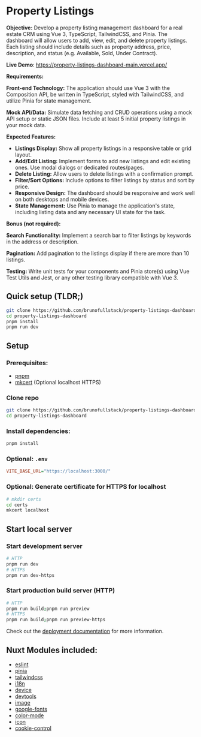# Property Listings

**Objective:** Develop a property listing management dashboard for a real estate CRM using Vue 3, TypeScript, TailwindCSS, and Pinia. The dashboard will allow users to add, view, edit, and delete property listings. Each listing should include details such as property address, price, description, and status (e.g. Available, Sold, Under Contract).

**Live Demo**: https://property-listings-dashboard-main.vercel.app/

**Requirements:**

**Front-end Technology:** The application should use Vue 3 with the Composition API, be written in TypeScript, styled with TailwindCSS, and utilize Pinia for state management.

**Mock API/Data:** Simulate data fetching and CRUD operations using a mock API setup or static JSON files. Include at least 5 initial property listings in your mock data.

**Expected Features:**
- **Listings Display:** Show all property listings in a responsive table or grid layout.
- **Add/Edit Listing:** Implement forms to add new listings and edit existing ones. Use modal dialogs or dedicated routes/pages.
- **Delete Listing:** Allow users to delete listings with a confirmation prompt.
- **Filter/Sort Options:** Include options to filter listings by status and sort by price.
- **Responsive Design:** The dashboard should be responsive and work well on both desktops and mobile devices.
- **State Management:** Use Pinia to manage the application's state, including listing data and any necessary UI state for the task.

**Bonus (not required):**

**Search Functionality:** Implement a search bar to filter listings by keywords in the address or description.

**Pagination:** Add pagination to the listings display if there are more than 10 listings.

**Testing:** Write unit tests for your components and Pinia store(s) using Vue Test Utils and Jest, or any other testing library compatible with Vue 3.

## Quick setup (TLDR;)

```bash
git clone https://github.com/brunofullstack/property-listings-dashboard.git
cd property-listings-dashboard
pnpm install
pnpm run dev
```

## Setup

### Prerequisites:

- [pnpm](https://pnpm.io/)
- [mkcert](https://github.com/FiloSottile/mkcert) (Optional localhost HTTPS)

### Clone repo

```bash
git clone https://github.com/brunofullstack/property-listings-dashboard.git
cd property-listings-dashboard
```

### Install dependencies:

```bash
pnpm install
```

### Optional: `.env`

```ini
VITE_BASE_URL="https://localhost:3000/"
```

### Optional: Generate certificate for HTTPS for localhost

```bash
# mkdir certs
cd certs
mkcert localhost
```

## Start local server

### Start development server

```bash
# HTTP
pnpm run dev
# HTTPS
pnpm run dev-https
```

### Start production build server (HTTP)

```bash
# HTTP
pnpm run build;pnpm run preview
# HTTPS
pnpm run build;pnpm run preview-https
```

Check out the [deployment documentation](https://nuxt.com/docs/getting-started/deployment) for more information.

## Nuxt Modules included:

- [eslint](https://nuxt.com/modules/eslint)
- [pinia](https://nuxt.com/modules/pinia)
- [tailwindcss](https://nuxt.com/modules/tailwindcss)
- [i18n](https://nuxt.com/modules/i18n)
- [device](https://nuxt.com/modules/device)
- [devtools](https://nuxt.com/modules/devtools)
- [image](https://nuxt.com/modules/image)
- [google-fonts](https://nuxt.com/modules/google-fonts)
- [color-mode](https://nuxt.com/modules/color-mode)
- [icon](https://nuxt.com/modules/icon)
- [cookie-control](https://nuxt.com/modules/cookie-control)
